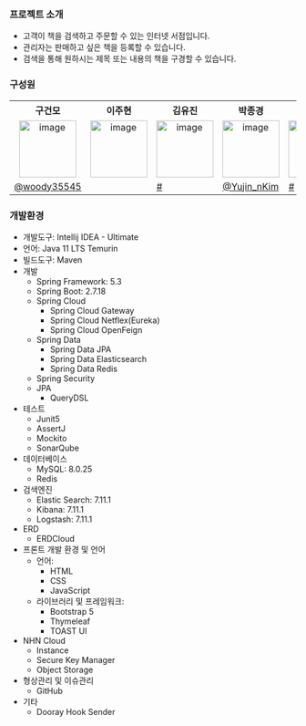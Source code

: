 
### 프로젝트 소개
- 고객이 책을 검색하고 주문할 수 있는 인터넷 서점입니다.
- 관리자는 판매하고 싶은 책을 등록할 수 있습니다.
- 검색을 통해 원하시는 제목 또는 내용의 책을 구경할 수 있습니다.


### 구성원
<table>
  <tbody>
    <tr width='100%'>
      <th align="center" width='14%'>구건모</th>
      <th align="center" width='14%'>이주현</th>
      <th align="center" width='14%'>김유진</th>
      <th align="center" width='14%'>박종경</th>
      <th align="center" width='14%'>박수화</th>
    </tr>
    <tr>
      <td align="center"><img width="100" alt="image" src="#"></td>
      <td align='center'><img width="100" alt="image" src="#"></td>
      <td align='center'><img width="100" alt="image" src="#"></td>
      <td align='center'><img width="100" alt="image" src="#"></td>
      <td align='center'><img width="100" alt="image" src="#"></td>
    </tr>
    <tr>
      <td width="150"><a href="https://github.com/woody35545">@woody35545</a></td>
      <td width="150"><a href="#"></a></td>
      <td width="150"><a href="#">#</a></td>
      <td width="150"><a href="(https://github.com/Yujin-nKim">@Yujin_nKim</a></td>
      <td width="150"><a href="#">#</a></td>
    </tr>  
  </tbody>
</table>

### 개발환경
 - 개발도구: Intellij IDEA - Ultimate
 - 언어: Java 11 LTS Temurin
 - 빌드도구: Maven
 - 개발
    - Spring Framework: 5.3
    - Spring Boot: 2.7.18
    - Spring Cloud
      - Spring Cloud Gateway
      - Spring Cloud Netflex(Eureka)
      - Spring Cloud OpenFeign
    - Spring Data
      - Spring Data JPA
      - Spring Data Elasticsearch
      - Spring Data Redis
    - Spring Security
    - JPA
      - QueryDSL
 - 테스트
    - Junit5
    - AssertJ
    - Mockito
    - SonarQube
 - 데이터베이스
    - MySQL: 8.0.25
    - Redis
 - 검색엔진
    - Elastic Search: 7.11.1
    - Kibana: 7.11.1
    - Logstash: 7.11.1
 - ERD
    - ERDCloud
 - 프론트 개발 환경 및 언어
    - 언어:
      - HTML
      - CSS
      - JavaScript
    - 라이브러리 및 프레임워크:
      - Bootstrap 5
      - Thymeleaf
      - TOAST UI
 - NHN Cloud
    - Instance
    - Secure Key Manager
    - Object Storage
 - 형상관리 및 이슈관리
    - GitHub
 - 기타
    - Dooray Hook Sender
